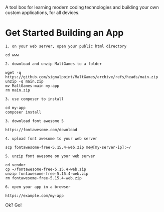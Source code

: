 A tool box for learning modern coding technologies and building your own custom
applications, for all devices.

# Get Started Building an App

```
1. on your web server, open your public html directory

cd www

2. download and unzip MaltGames to a folder

wget -q https://github.com/signalpoint/MaltGames/archive/refs/heads/main.zip
unzip -q main.zip
mv MaltGames-main my-app
rm main.zip

3. use composer to install

cd my-app
composer install

3. download font awesome 5

https://fontawesome.com/download

4. upload font awesome to your web server

scp fontawesome-free-5.15.4-web.zip me@[my-server-ip]:~/

5. unzip font awesome on your web server

cd vendor
cp ~/fontawesome-free-5.15.4-web.zip
unzip fontawesome-free-5.15.4-web.zip
rm fontawesome-free-5.15.4-web.zip

6. open your app in a browser

https://example.com/my-app

```

Ok? Go!
